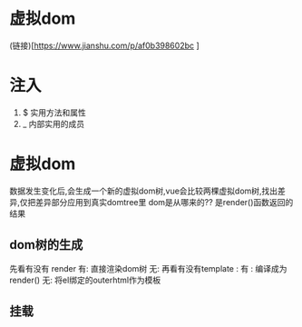 # 虚拟dom
(链接)[https://www.jianshu.com/p/af0b398602bc
]

# 注入
1. $ 实用方法和属性
2. _ 内部实用的成员

# 虚拟dom

数据发生变化后,会生成一个新的虚拟dom树,vue会比较两棵虚拟dom树,找出差异,仅把差异部分应用到真实domtree里
dom是从哪来的??  是render()函数返回的结果
## dom树的生成
先看有没有 render  有: 直接渲染dom树
                 无: 再看有没有template :  有 : 编译成为render()
                                        无: 将el绑定的outerhtml作为模板
## 挂载 

